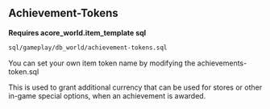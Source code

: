 ## Achievement-Tokens

**Requires acore_world.item_template sql** 
```bash
sql/gameplay/db_world/achievement-tokens.sql
```

You can set your own item token name by modifying the achievements-token.sql 

This is used to grant additional currency that can be used for stores or other in-game special options, when an achievement is awarded.  